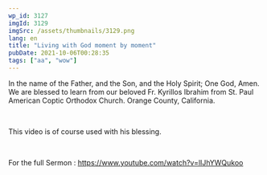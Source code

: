 ```yaml
---
wp_id: 3127
imgId: 3129
imgSrc: /assets/thumbnails/3129.png
lang: en
title: "Living with God moment by moment"
pubDate: 2021-10-06T00:28:35
tags: ["aa", "wow"]
---
```

<!-- page: 6 -->

<p>In the name of the Father, and the Son, and the Holy Spirit; One God, Amen. We are blessed to learn from our beloved Fr. Kyrillos Ibrahim from St. Paul American Coptic Orthodox Church. Orange County, California.</p>
<p>&nbsp;</p>
<p>This video is of course used with his blessing.</p>
<p>&nbsp;</p>
<p>For the full Sermon : <a href="https://youtu.be/Q4usBF-jRgY">https://www.youtube.com/watch?v=lIJhYWQukoo</a></p>
